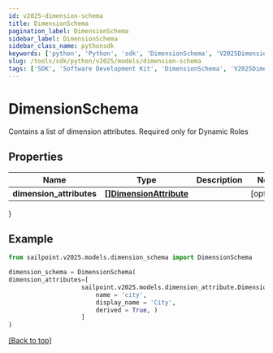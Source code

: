 ```yaml
---
id: v2025-dimension-schema
title: DimensionSchema
pagination_label: DimensionSchema
sidebar_label: DimensionSchema
sidebar_class_name: pythonsdk
keywords: ['python', 'Python', 'sdk', 'DimensionSchema', 'V2025DimensionSchema'] 
slug: /tools/sdk/python/v2025/models/dimension-schema
tags: ['SDK', 'Software Development Kit', 'DimensionSchema', 'V2025DimensionSchema']
---
```


# DimensionSchema

Contains a list of dimension attributes. Required only for Dynamic Roles

## Properties

Name | Type | Description | Notes
------------ | ------------- | ------------- | -------------
**dimension_attributes** | [**[]DimensionAttribute**](dimension-attribute) |  | [optional] 
}

## Example

```python
from sailpoint.v2025.models.dimension_schema import DimensionSchema

dimension_schema = DimensionSchema(
dimension_attributes=[
                    sailpoint.v2025.models.dimension_attribute.DimensionAttribute(
                        name = 'city', 
                        display_name = 'City', 
                        derived = True, )
                    ]
)

```
[[Back to top]](#) 

